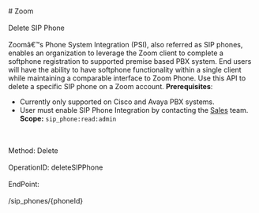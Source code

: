 <br>#     Zoom</br>
<br>Delete SIP Phone</br>
<br>Zoomâ€™s Phone System Integration (PSI), also referred as SIP phones, enables an organization to leverage the Zoom client to complete a softphone registration to supported premise based PBX system. End users will have the ability to have softphone functionality within a single client while maintaining a comparable interface to Zoom Phone. Use this API to delete a specific SIP phone on a Zoom account.
**Prerequisites**:
* Currently only supported on Cisco and Avaya PBX systems. 
* User must enable SIP Phone Integration by contacting the [Sales](https://zoom.us/contactsales) team. **Scope:** `sip_phone:read:admin`
 </br>
<br>Method: Delete</br>
<br>OperationID: deleteSIPPhone</br>
<br>EndPoint:</br>
<br>/sip_phones/{phoneId}</br>
